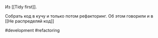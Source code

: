 Из [[Tidy first]].

Собрать код в кучу и только потом рефакторинг.
Об этом говорили и в [[Не распределяй код]]

#development #refactoring 